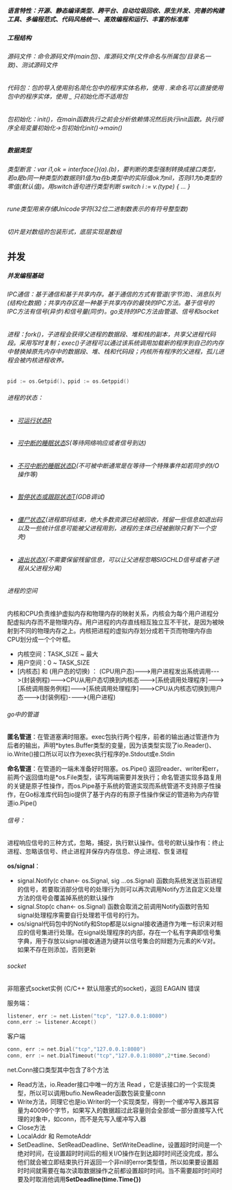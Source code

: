 

##### 语言特性：开源、静态编译类型、跨平台、自动垃圾回收、原生并发、完善的构建工具、多编程范式、代码风格统一、高效编程和运行、丰富的标准库

##### 工程结构

###### 源码文件：命令源码文件(main包)、库源码文件(文件命名与所属包/目录名一致)、测试源码文件

###### 代码包：包的导入使用别名简化包中的程序实体名称，使用 . 来命名可以直接使用包中的程序实体，使用 _ 只初始化而不适用包

###### 包初始化：init()，在main函数执行之前会分析依赖情况然后执行init函数。执行顺序全局变量初始化->包初始化init()->main()

##### 数据类型

###### 类型断言：var i1,ok = interface{}(a).(b)，要判断的类型强制转换成接口类型，若a是b同一种类型的数据则i1值为a在b类型中的实际值ok为nil，否则i1为b类型的零值(默认值)。用switch语句进行类型判断 switch i := v.(type) { ... }

###### rune类型用来存储Unicode字符(32位二进制数表示的有符号整型数)

###### 切片是对数组的包装形式，底层实现是数组

## 并发

##### 并发编程基础

###### IPC通信：基于通信和基于共享内存。基于通信的方式有管道(字节流)、消息队列(结构化数据)；共享内存区是一种基于共享内存的最快的IPC方法。基于信号的IPC方法有信号(异步)和信号量(同步)。go支持的IPC方法由管道、信号和socket

###### 进程：fork()，子进程会获得父进程的数据段、堆和栈的副本，共享父进程代码段。采用写时复制；exec()子进程可以通过该系统调用加载新的程序到自己的内存中替换掉原先内存中的数据段、堆、栈和代码段；内核所有程序的父进程，孤儿进程会被内核进程收养。

```go
pid := os.Getpid()、ppid := os.Getppid()
```

###### 进程的状态：

- ###### <u>可运行状态R</u>

- ###### <u>可中断的睡眠状态</u>S(等待网络响应或者信号到达)

- ###### <u>不可中断的睡眠状态D</u>(不可被中断通常是在等待一个特殊事件如若同步的I/O操作等)

- ###### <u>暂停状态或跟踪状态T</u>(GDB调试)

- ###### <u>僵尸状态Z</u>(进程即将结束，绝大多数资源已经被回收，残留一些信息如退出码以及一些统计信息可能被父进程用到，进程的主体已经被删除只剩下一个空壳)

- ###### <u>退出状态X</u>(不需要保留残留信息，可以让父进程忽略SIGCHLD信号或者子进程从父进程分离)

###### 进程的空间

内核和CPU负责维护虚拟内存和物理内存的映射关系，内核会为每个用户进程分配虚拟内存而不是物理内存。用户进程的内存直线相互独立互不干扰，是因为被映射到不同的物理内存之上。内核把进程的虚拟内存划分成若干页而物理内存由CPU划分成一个个叶框。

- 内核空间：TASK_SIZE ~ 最大
- 用户空间：0 ~ TASK_SIZE
- [内核态] 和 (用户态的切换) ： (CPU用户态)--->用户进程发出系统调用--->(封装例程)--->CPU从用户态切换到内核态--->[系统调用处理程序]--->[系统调用服务例程]--->[系统调用处理程序]--->CPU从内核态切换到用户态--->(封装例程)---->(用户进程)

###### go中的管道

**匿名管道**：在管道塞满时阻塞。exec包执行两个程序，前者的输出通过管道作为后者的输出，声明*bytes.Buffer类型的变量，因为该类型实现了io.Reader()、io.Write()接口所以可以作为exec执行程序的e.Stdout或e.Stdin

**命名管道**：在管道的一端未准备好时阻塞。os.Pipe() 返回reader、writer和err，前两个返回值均是*os.File类型，读写两端需要并发执行；命名管道实现多路复用的关键是原子性操作，而os.Pipe基于系统的管道实现而系统管道不支持原子性操作，在Go标准库代码包io提供了基于内存的有原子性操作保证的管道称为内存管道io.Pipe()

###### 信号：

进程响应信号的三种方式，忽略，捕捉，执行默认操作。信号的默认操作有：终止进程、忽略该信号、终止进程并保存内存信息、停止进程、恢复进程

**os/signal**：

- signal.Notify(c chan<- os.Signal, sig ...os.Signal) 函数向系统发送当前进程的信号，若要取消部分信号的处理行为则可以再次调用Notify方法自定义处理方法的信号会覆盖掉系统的默认操作
- signal.Stop(c chan<- os.Signal) 函数会取消之前调用Notify函数时告知signal处理程序需要自行处理若干信号的行为。
- os/signal代码包中的Notify和Stop都是以signal接收通道作为唯一标识来对相应的信号集进行处理。在signal处理程序的内部，存在一个私有字典即信号集字典，用于存放以signal接收通道为键并以信号集合的辩题为元素的K-V对。如果不存在则添加，否则更新

###### socket

非阻塞式socket实例 (C/C++ 默认阻塞式的socket)，返回 EAGAIN 错误

服务端：

```go
listener, err := net.Listen("tcp", "127.0.0.1:8080")
conn,err := listener.Accept()
```

客户端

```go
conn, err := net.Dial("tcp","127.0.0.1:8080")
conn, err := net.DialTimeout("tcp","127.0.0.1:8080",2*time.Second)
```

net.Conn接口类型其中包含了8个方法

- Read方法，io.Reader接口中唯一的方法 Read ，它是该接口的一个实现类型，所以可以调用bufio.NewReader函数包装变量conn
- Write方法，同理它也是io.Writer的一个实现类型，得到一个缓冲写入器其容量为40096个字节，如果写入的数据超过此容量则会全部或一部分直接写入代理的对象中，如conn，而不是先写入缓冲写入器
- Close方法
- LocalAddr 和 RemoteAddr
- SetDeadline、SetReadDeadline、SetWriteDeadline，设置超时时间是一个绝对时间，在设置超时时间后的相关I/O操作在到达超时时间还没完成，那么他们就会被立即结束执行并返回一个非nil的error类型值，所以如果要设置超时时间就需要在每次读取数据操作之前都设置超时时间。当不需要超时时间时要及时取消他调用**SetDeadline(time.Time{})**

